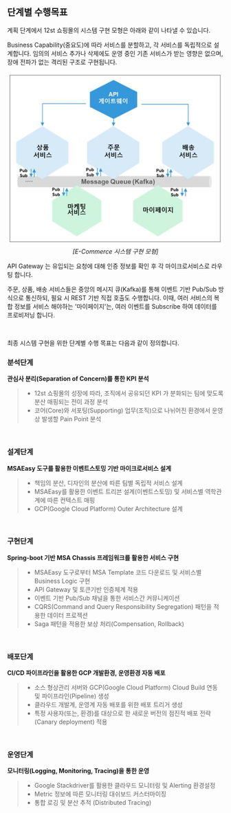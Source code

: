 ## 단계별 수행목표
계획 단계에서 12st 쇼핑몰의 시스템 구현 모형은 아래와 같이 나타낼 수 있습니다.

Business Capability(중요도)에 따라 서비스를 분할하고, 각 서비스를 독립적으로 설계합니다. 임의의 서비스 추가나 삭제에도 운영 중인 기존 서비스가 받는 영향은 없으며, 장애 전파가 없는 격리된 구조로 구현됩니다.

<div style="text-align: center;">

![](/contents/02_계획단계/01/image2.jpg "시스템 구현 모형") 
_[E-Commerce 시스템 구현 모형]_
</div>

API Gateway 는 유입되는 요청에 대해 인증 정보를 확인 후 각 마이크로서비스로 라우팅 합니다.  

주문, 상품, 배송 서비스들은 중앙의 메시지 큐(Kafka)를 통해 이벤트 기반 Pub/Sub 방식으로 통신하되, 필요 시 REST 기반 직접 호출도 수행합니다. 이때, 여러 서비스의 복합 정보를 서비스 해야하는 '마이페이지'는, 여러 이벤트를 Subscribe 하여 데이터를 프로비저닝 합니다.  

<br/>

최종 시스템 구현을 위한 단계별 수행 목표는 다음과 같이 정의합니다. 

### 분석단계
**관심사 분리(Separation of Concern)를 통한 KPI 분석**
>- 12st 쇼핑몰의 성장에 따라, 조직에서 공유되던 KPI 가 분화되는 팀에 맞도록 분산 매핑되는 전이 과정 분석 
>- 코어(Core)와 서포팅(Supporting) 업무(조직)으로 나뉘어진 환경에서 운영상 발생할 Pain Point 분석

<br/>

### 설계단계
**MSAEasy 도구를 활용한 이벤트스토밍 기반 마이크로서비스 설계**
>- 책임의 분산, 디자인의 분산에 따른 팀별 독립적 서비스 설계
>- MSAEasy를 활용한 이벤트 트리븐 설계(이벤트스토밍) 및 서비스별 역학관계에 따른 컨텍스트 매핑
>- GCP(Google Cloud Platform) Outer Architecture 설계

<br/>

### 구현단계
**Spring-boot 기반 MSA Chassis 프레임워크를 활용한 서비스 구현**
>- MSAEasy 도구로부터 MSA Template 코드 다운로드 및 서비스별 Business Logic 구현
>- API Gateway 및 토큰기반 인증체계 적용
>- 이벤트 기반 Pub/Sub 채널을 통한 서비스간 커뮤니케이션
>- CQRS(Command and Query Responsibility Segregation) 패턴을 적용한 데이터 프로젝션
>- Saga 패턴을 적용한 보상 처리(Compensation, Rollback)

<br/>

### 배포단계
**CI/CD 파이프라인을 활용한 GCP 개발환경, 운영환경 자동 배포** 
>- 소스 형상관리 서버와 GCP(Google Cloud Platform) Cloud Build 연동 및 파이프라인(Pipeline) 생성
>- 클라우드 개발계, 운영계 자동 배포를 위한 배포 트리거 생성 
>- 특정 사용자(또는, 환경)를 대상으로 한 새로운 버전의 점진적 배포 전략(Canary deployment) 적용

<br/>

### 운영단계 
**모니터링(Logging, Monitoring, Tracing)을 통한 운영** 
>- Google Stackdriver를 활용한 클라우드 모니터링 및 Alerting 환경설정
>- Metric 정보에 따른 모니터링 대쉬보드 커스터마이징
>- 통합 로깅 및 분산 추적 (Distributed Tracing)

<br/><br/>